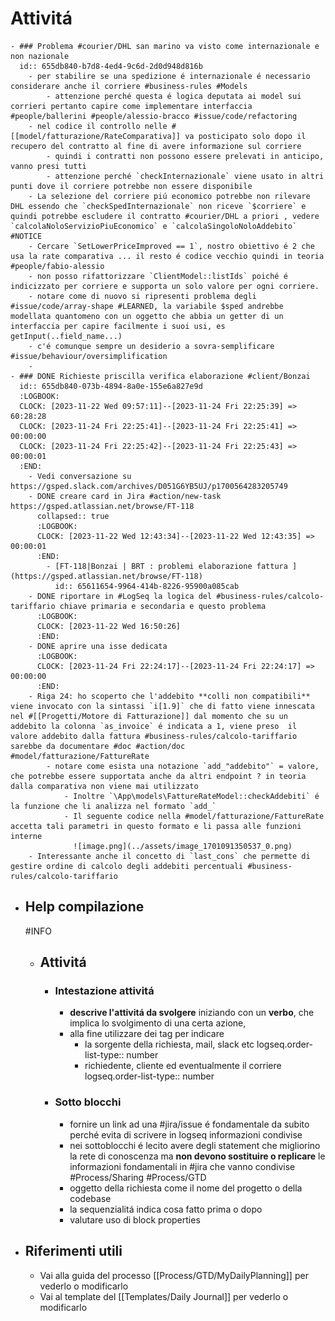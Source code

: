 # Attivitá
	- ### Problema #courier/DHL san marino va visto come internazionale e non nazionale
	  id:: 655db840-b7d8-4ed4-9c6d-2d0d948d816b
		- per stabilire se una spedizione é internazionale é necessario considerare anche il corriere #business-rules #Models
			- attenzione perché questa é logica deputata ai model sui corrieri pertanto capire come implementare interfaccia #people/ballerini #people/alessio-bracco #issue/code/refactoring
		- nel codice il controllo nelle #[[model/fatturazione/RateComparativa]] va posticipato solo dopo il recupero del contratto al fine di avere informazione sul corriere
			- quindi i contratti non possono essere prelevati in anticipo, vanno presi tutti
			- attenzione perché `checkInternazionale` viene usato in altri punti dove il corriere potrebbe non essere disponibile
		- La selezione del corriere piú economico potrebbe non rilevare DHL essendo che `checkSpedInternazionale` non riceve `$corriere` e quindi potrebbe escludere il contratto #courier/DHL a priori , vedere `calcolaNoloServizioPiuEconomico` e `calcolaSingoloNoloAddebito` #NOTICE
		- Cercare `SetLowerPriceImproved == 1`, nostro obiettivo é 2 che usa la rate comparativa ... il resto é codice vecchio quindi in teoria #people/fabio-alessio
		- non posso rifattorizzare `ClientModel::listIds` poiché é indicizzato per corriere e supporta un solo valore per ogni corriere.
		- notare come di nuovo si ripresenti problema degli #issue/code/array-shape #LEARNED, la variabile $sped andrebbe modellata quantomeno con un oggetto che abbia un getter di un interfaccia per capire facilmente i suoi usi, es getInput(..field_name...)
		- c'é comunque sempre un desiderio a sovra-semplificare #issue/behaviour/oversimplification
		-
	- ### DONE Richieste priscilla verifica elaborazione #client/Bonzai
	  id:: 655db840-073b-4894-8a0e-155e6a827e9d
	  :LOGBOOK:
	  CLOCK: [2023-11-22 Wed 09:57:11]--[2023-11-24 Fri 22:25:39] =>  60:28:28
	  CLOCK: [2023-11-24 Fri 22:25:41]--[2023-11-24 Fri 22:25:41] =>  00:00:00
	  CLOCK: [2023-11-24 Fri 22:25:42]--[2023-11-24 Fri 22:25:43] =>  00:00:01
	  :END:
		- Vedi conversazione su https://gsped.slack.com/archives/D051G6YB5UJ/p1700564283205749
		- DONE creare card in Jira #action/new-task https://gsped.atlassian.net/browse/FT-118
		  collapsed:: true
		  :LOGBOOK:
		  CLOCK: [2023-11-22 Wed 12:43:34]--[2023-11-22 Wed 12:43:35] =>  00:00:01
		  :END:
			- [FT-118|Bonzai | BRT : problemi elaborazione fattura ](https://gsped.atlassian.net/browse/FT-118)
			  id:: 65611654-9964-414b-8226-95900a085cab
		- DONE riportare in #LogSeq la logica del #business-rules/calcolo-tariffario chiave primaria e secondaria e questo problema
		  :LOGBOOK:
		  CLOCK: [2023-11-22 Wed 16:50:26]
		  :END:
		- DONE aprire una isse dedicata
		  :LOGBOOK:
		  CLOCK: [2023-11-24 Fri 22:24:17]--[2023-11-24 Fri 22:24:17] =>  00:00:00
		  :END:
		- Riga 24: ho scoperto che l'addebito **colli non compatibili** viene invocato con la sintassi `i[1.9]` che di fatto viene innescata nel #[[Progetti/Motore di Fatturazione]] dal momento che su un addebito la colonna `as_invoice` é indicata a 1, viene preso  il valore addebito dalla fattura #business-rules/calcolo-tariffario sarebbe da documentare #doc #action/doc #model/fatturazione/FattureRate
			- notare come esista una notazione `add_"addebito"` = valore, che potrebbe essere supportata anche da altri endpoint ? in teoria dalla comparativa non viene mai utilizzato
				- Inoltre `\App\models\FattureRateModel::checkAddebiti` é la funzione che li analizza nel formato `add_`
				- Il seguente codice nella #model/fatturazione/FattureRate accetta tali parametri in questo formato e li passa alle funzioni interne 
				  ![image.png](../assets/image_1701091350537_0.png)
		- Interessante anche il concetto di `last_cons` che permette di gestire ordine di calcolo degli addebiti percentuali #business-rules/calcolo-tariffario
- ## Help compilazione
  #INFO
	- ## Attivitá
		- ### Intestazione attivitá
			- **descrive l'attivitá da svolgere** iniziando con un **verbo**, che implica lo svolgimento di una certa azione,
			- alla fine utilizzare dei tag per indicare
				- la sorgente della richiesta, mail, slack etc
				  logseq.order-list-type:: number
				- richiedente, cliente ed eventualmente il corriere
				  logseq.order-list-type:: number
		- ### Sotto blocchi
			- fornire un link ad una #jira/issue é fondamentale da subito perché evita di scrivere in logseq informazioni condivise
			- nei sottoblocchi é lecito avere degli statement che migliorino la rete di conoscenza ma **non devono sostituire o replicare** le informazioni fondamentali in #jira che vanno condivise #Process/Sharing #Process/GTD
			- oggetto della richiesta come il nome del progetto o della codebase
			- la sequenzialitá indica cosa fatto prima o dopo
			- valutare uso di block properties
- ## Riferimenti utili
	- Vai alla guida del processo [[Process/GTD/MyDailyPlanning]] per vederlo o modificarlo
	- Vai al template del [[Templates/Daily Journal]] per vederlo o modificarlo